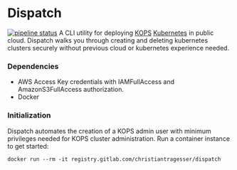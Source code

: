 # Dispatch
[![pipeline status](https://gitlab.com/christianTragesser/dispatch/badges/master/pipeline.svg)](https://gitlab.com/christianTragesser/dispatch/commits/master)
A CLI utility for deploying [KOPS](https://github.com/kubernetes/kops) [Kubernetes](https://kubernetes.io/) in public cloud. Dispatch walks you through creating and deleting kubernetes clusters securely without previous cloud or kubernetes experience needed.

### Dependencies
* AWS Access Key credentials with IAMFullAccess and AmazonS3FullAccess authorization.
* Docker

### Initialization
Dispatch automates the creation of a KOPS admin user with minimum privileges needed for KOPS cluster administration. Run a container instance to get started:
```
docker run --rm -it registry.gitlab.com/christiantragesser/dispatch
```
